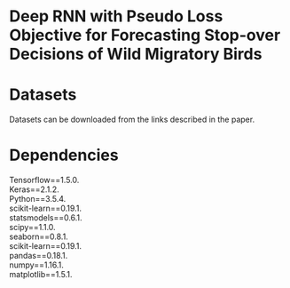 # Deep RNN with Pseudo Loss Objective for Forecasting Stop-over Decisions of Wild Migratory Birds




# Datasets
Datasets can be downloaded from the links described in the paper.


# Dependencies

Tensorflow==1.5.0.  
Keras==2.1.2.  
Python==3.5.4.  
scikit-learn==0.19.1.  
statsmodels==0.6.1.  
scipy==1.1.0.  
seaborn==0.8.1.  
scikit-learn==0.19.1.  
pandas==0.18.1.  
numpy==1.16.1.  
matplotlib==1.5.1.
